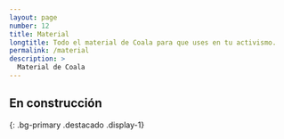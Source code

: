 ```yaml
---
layout: page
number: 12
title: Material
longtitle: Todo el material de Coala para que uses en tu activismo.
permalink: /material
description: >
  Material de Coala
---
```


## En cons<wbr>truc<wbr>ción
{: .bg-primary .destacado .display-1}